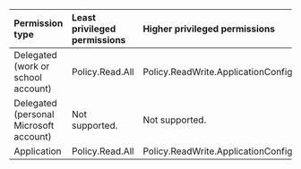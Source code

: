 |Permission type|Least privileged permissions|Higher privileged permissions|
|:---|:---|:---|
|Delegated (work or school account)|Policy.Read.All|Policy.ReadWrite.ApplicationConfiguration|
|Delegated (personal Microsoft account)|Not supported.|Not supported.|
|Application|Policy.Read.All|Policy.ReadWrite.ApplicationConfiguration|